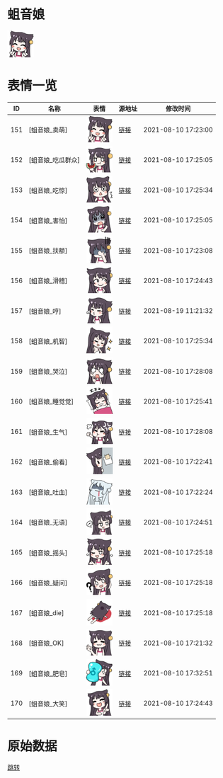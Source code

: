 # 蛆音娘

<img src="./cover.png" height="60" alt="cover" />

# 表情一览

|ID|名称|表情|源地址|修改时间|
|----|----|----|----|----|
|151|[蛆音娘_卖萌]|<img src="./pic/000151_%5B蛆音娘_卖萌%5D.png" height="60" alt="卖萌"/>|[链接](http://i0.hdslb.com/bfs/emote/4cd1024d0c2ecee93224477946656d32c1705ccf.png)|2021-08-10 17:23:00|
|152|[蛆音娘_吃瓜群众]|<img src="./pic/000152_%5B蛆音娘_吃瓜群众%5D.png" height="60" alt="吃瓜群众"/>|[链接](http://i0.hdslb.com/bfs/emote/5d0d6cc54b508d30b4f50b6b5f7b7e1e259d84ea.png)|2021-08-10 17:25:05|
|153|[蛆音娘_吃惊]|<img src="./pic/000153_%5B蛆音娘_吃惊%5D.png" height="60" alt="吃惊"/>|[链接](http://i0.hdslb.com/bfs/emote/7a4cb0b644214d476ce198ddf6a7a0aa31311199.png)|2021-08-10 17:25:34|
|154|[蛆音娘_害怕]|<img src="./pic/000154_%5B蛆音娘_害怕%5D.png" height="60" alt="害怕"/>|[链接](http://i0.hdslb.com/bfs/emote/7407634bf67bfe9d7806f15d57608a1b18c2b4c2.png)|2021-08-10 17:25:05|
|155|[蛆音娘_扶额]|<img src="./pic/000155_%5B蛆音娘_扶额%5D.png" height="60" alt="扶额"/>|[链接](http://i0.hdslb.com/bfs/emote/a4d8f95baaa24821fd591a7dbeee1b869e760f59.png)|2021-08-10 17:23:08|
|156|[蛆音娘_滑稽]|<img src="./pic/000156_%5B蛆音娘_滑稽%5D.png" height="60" alt="滑稽"/>|[链接](http://i0.hdslb.com/bfs/emote/d3717f10ffe9787336bc39a09214270988521a67.png)|2021-08-10 17:24:43|
|157|[蛆音娘_哼]|<img src="./pic/000157_%5B蛆音娘_哼%5D.png" height="60" alt="哼"/>|[链接](http://i0.hdslb.com/bfs/emote/8854f1b8a82126e3b87f3a1563da5feb55b23e71.png)|2021-08-19 11:21:32|
|158|[蛆音娘_机智]|<img src="./pic/000158_%5B蛆音娘_机智%5D.png" height="60" alt="机智"/>|[链接](http://i0.hdslb.com/bfs/emote/e543c0a823ca915df9362283f4ae950e9e9cc2e9.png)|2021-08-10 17:25:34|
|159|[蛆音娘_哭泣]|<img src="./pic/000159_%5B蛆音娘_哭泣%5D.png" height="60" alt="哭泣"/>|[链接](http://i0.hdslb.com/bfs/emote/a23055546c19eba663b16370b8e072394d87ff53.png)|2021-08-10 17:28:08|
|160|[蛆音娘_睡觉觉]|<img src="./pic/000160_%5B蛆音娘_睡觉觉%5D.png" height="60" alt="睡觉觉"/>|[链接](http://i0.hdslb.com/bfs/emote/40ef7e6d931acb37e5514b70d13663e86dc3698b.png)|2021-08-10 17:25:41|
|161|[蛆音娘_生气]|<img src="./pic/000161_%5B蛆音娘_生气%5D.png" height="60" alt="生气"/>|[链接](http://i0.hdslb.com/bfs/emote/bf398cbbcfaae107d1b59aaf03895f38422e3d87.png)|2021-08-10 17:28:08|
|162|[蛆音娘_偷看]|<img src="./pic/000162_%5B蛆音娘_偷看%5D.png" height="60" alt="偷看"/>|[链接](http://i0.hdslb.com/bfs/emote/52463ded4f23649db10ba3ced662ed946c5edf0b.png)|2021-08-10 17:22:41|
|163|[蛆音娘_吐血]|<img src="./pic/000163_%5B蛆音娘_吐血%5D.png" height="60" alt="吐血"/>|[链接](http://i0.hdslb.com/bfs/emote/5772d22015e5b2b40a9fe302b5967ec7282ac848.png)|2021-08-10 17:22:24|
|164|[蛆音娘_无语]|<img src="./pic/000164_%5B蛆音娘_无语%5D.png" height="60" alt="无语"/>|[链接](http://i0.hdslb.com/bfs/emote/b6c763c6484ce2e48299ceb21861e46318868871.png)|2021-08-10 17:24:51|
|165|[蛆音娘_摇头]|<img src="./pic/000165_%5B蛆音娘_摇头%5D.png" height="60" alt="摇头"/>|[链接](http://i0.hdslb.com/bfs/emote/b7278f750c6f2235f41f37056d727f25d3bf781f.png)|2021-08-10 17:25:18|
|166|[蛆音娘_疑问]|<img src="./pic/000166_%5B蛆音娘_疑问%5D.png" height="60" alt="疑问"/>|[链接](http://i0.hdslb.com/bfs/emote/7750b698d15a1b8e83c0f59106e8e9cd5cb57897.png)|2021-08-10 17:25:18|
|167|[蛆音娘_die]|<img src="./pic/000167_%5B蛆音娘_die%5D.png" height="60" alt="die"/>|[链接](http://i0.hdslb.com/bfs/emote/52543025a070fde5c01a10320c9636ec3173ac99.png)|2021-08-10 17:25:18|
|168|[蛆音娘_OK]|<img src="./pic/000168_%5B蛆音娘_OK%5D.png" height="60" alt="OK"/>|[链接](http://i0.hdslb.com/bfs/emote/52a0dcee66c91bf123bf53bd48a269b1317d17f9.png)|2021-08-10 17:21:32|
|169|[蛆音娘_肥皂]|<img src="./pic/000169_%5B蛆音娘_肥皂%5D.png" height="60" alt="肥皂"/>|[链接](http://i0.hdslb.com/bfs/emote/7f1a857e9430dcf3050ce0ef5fa19aefebea6dc4.png)|2021-08-10 17:32:51|
|170|[蛆音娘_大笑]|<img src="./pic/000170_%5B蛆音娘_大笑%5D.png" height="60" alt="大笑"/>|[链接](http://i0.hdslb.com/bfs/emote/1d3355fb89c24ab3c50e5c152d8b990a290dc63e.png)|2021-08-10 17:24:43|

# 原始数据

[跳转](./raw.json)

